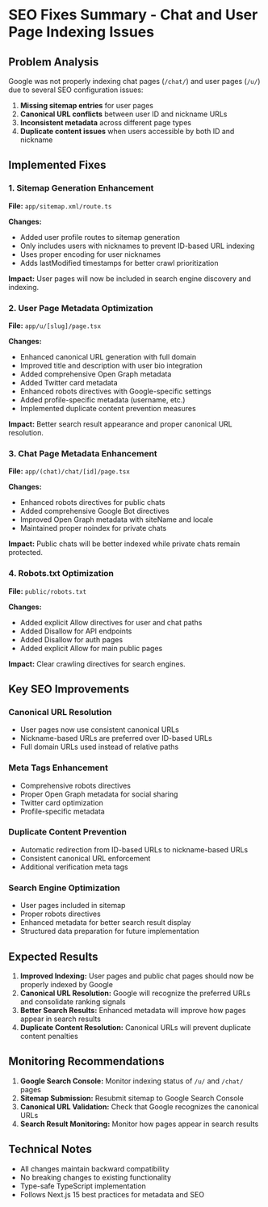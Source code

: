 # SEO Fixes Summary - Chat and User Page Indexing Issues

## Problem Analysis
Google was not properly indexing chat pages (`/chat/`) and user pages (`/u/`) due to several SEO configuration issues:

1. **Missing sitemap entries** for user pages
2. **Canonical URL conflicts** between user ID and nickname URLs
3. **Inconsistent metadata** across different page types
4. **Duplicate content issues** when users accessible by both ID and nickname

## Implemented Fixes

### 1. Sitemap Generation Enhancement
**File:** `app/sitemap.xml/route.ts`

**Changes:**
- Added user profile routes to sitemap generation
- Only includes users with nicknames to prevent ID-based URL indexing
- Uses proper encoding for user nicknames
- Adds lastModified timestamps for better crawl prioritization

**Impact:** User pages will now be included in search engine discovery and indexing.

### 2. User Page Metadata Optimization  
**File:** `app/u/[slug]/page.tsx`

**Changes:**
- Enhanced canonical URL generation with full domain
- Improved title and description with user bio integration
- Added comprehensive Open Graph metadata
- Added Twitter card metadata
- Enhanced robots directives with Google-specific settings
- Added profile-specific metadata (username, etc.)
- Implemented duplicate content prevention measures

**Impact:** Better search result appearance and proper canonical URL resolution.

### 3. Chat Page Metadata Enhancement
**File:** `app/(chat)/chat/[id]/page.tsx`

**Changes:**
- Enhanced robots directives for public chats
- Added comprehensive Google Bot directives
- Improved Open Graph metadata with siteName and locale
- Maintained proper noindex for private chats

**Impact:** Public chats will be better indexed while private chats remain protected.

### 4. Robots.txt Optimization
**File:** `public/robots.txt`

**Changes:**
- Added explicit Allow directives for user and chat paths
- Added Disallow for API endpoints
- Added Disallow for auth pages
- Added explicit Allow for main public pages

**Impact:** Clear crawling directives for search engines.

## Key SEO Improvements

### Canonical URL Resolution
- User pages now use consistent canonical URLs
- Nickname-based URLs are preferred over ID-based URLs
- Full domain URLs used instead of relative paths

### Meta Tags Enhancement
- Comprehensive robots directives
- Proper Open Graph metadata for social sharing
- Twitter card optimization
- Profile-specific metadata

### Duplicate Content Prevention
- Automatic redirection from ID-based URLs to nickname-based URLs
- Consistent canonical URL enforcement
- Additional verification meta tags

### Search Engine Optimization
- User pages included in sitemap
- Proper robots directives
- Enhanced metadata for better search result display
- Structured data preparation for future implementation

## Expected Results

1. **Improved Indexing:** User pages and public chat pages should now be properly indexed by Google
2. **Canonical URL Resolution:** Google will recognize the preferred URLs and consolidate ranking signals
3. **Better Search Results:** Enhanced metadata will improve how pages appear in search results
4. **Duplicate Content Resolution:** Canonical URLs will prevent duplicate content penalties

## Monitoring Recommendations

1. **Google Search Console:** Monitor indexing status of `/u/` and `/chat/` pages
2. **Sitemap Submission:** Resubmit sitemap to Google Search Console
3. **Canonical URL Validation:** Check that Google recognizes the canonical URLs
4. **Search Result Monitoring:** Monitor how pages appear in search results

## Technical Notes

- All changes maintain backward compatibility
- No breaking changes to existing functionality
- Type-safe TypeScript implementation
- Follows Next.js 15 best practices for metadata and SEO